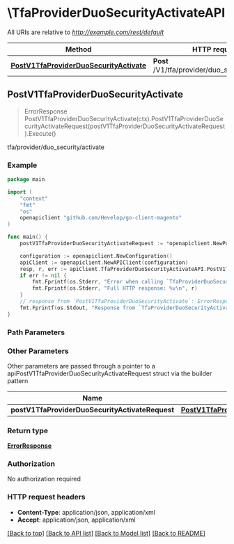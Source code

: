 # \TfaProviderDuoSecurityActivateAPI

All URIs are relative to *http://example.com/rest/default*

Method | HTTP request | Description
------------- | ------------- | -------------
[**PostV1TfaProviderDuoSecurityActivate**](TfaProviderDuoSecurityActivateAPI.md#PostV1TfaProviderDuoSecurityActivate) | **Post** /V1/tfa/provider/duo_security/activate | tfa/provider/duo_security/activate



## PostV1TfaProviderDuoSecurityActivate

> ErrorResponse PostV1TfaProviderDuoSecurityActivate(ctx).PostV1TfaProviderDuoSecurityActivateRequest(postV1TfaProviderDuoSecurityActivateRequest).Execute()

tfa/provider/duo_security/activate



### Example

```go
package main

import (
	"context"
	"fmt"
	"os"
	openapiclient "github.com/Hevelop/go-client-magento"
)

func main() {
	postV1TfaProviderDuoSecurityActivateRequest := *openapiclient.NewPostV1TfaProviderDuoSecurityActivateRequest("TfaToken_example", "SignatureResponse_example") // PostV1TfaProviderDuoSecurityActivateRequest |  (optional)

	configuration := openapiclient.NewConfiguration()
	apiClient := openapiclient.NewAPIClient(configuration)
	resp, r, err := apiClient.TfaProviderDuoSecurityActivateAPI.PostV1TfaProviderDuoSecurityActivate(context.Background()).PostV1TfaProviderDuoSecurityActivateRequest(postV1TfaProviderDuoSecurityActivateRequest).Execute()
	if err != nil {
		fmt.Fprintf(os.Stderr, "Error when calling `TfaProviderDuoSecurityActivateAPI.PostV1TfaProviderDuoSecurityActivate``: %v\n", err)
		fmt.Fprintf(os.Stderr, "Full HTTP response: %v\n", r)
	}
	// response from `PostV1TfaProviderDuoSecurityActivate`: ErrorResponse
	fmt.Fprintf(os.Stdout, "Response from `TfaProviderDuoSecurityActivateAPI.PostV1TfaProviderDuoSecurityActivate`: %v\n", resp)
}
```

### Path Parameters



### Other Parameters

Other parameters are passed through a pointer to a apiPostV1TfaProviderDuoSecurityActivateRequest struct via the builder pattern


Name | Type | Description  | Notes
------------- | ------------- | ------------- | -------------
 **postV1TfaProviderDuoSecurityActivateRequest** | [**PostV1TfaProviderDuoSecurityActivateRequest**](PostV1TfaProviderDuoSecurityActivateRequest.md) |  | 

### Return type

[**ErrorResponse**](ErrorResponse.md)

### Authorization

No authorization required

### HTTP request headers

- **Content-Type**: application/json, application/xml
- **Accept**: application/json, application/xml

[[Back to top]](#) [[Back to API list]](../README.md#documentation-for-api-endpoints)
[[Back to Model list]](../README.md#documentation-for-models)
[[Back to README]](../README.md)

